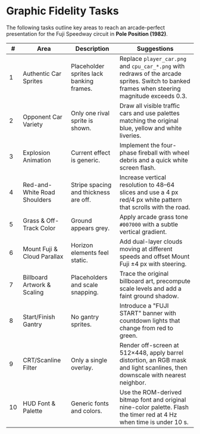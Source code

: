 # Graphic Fidelity Tasks

The following tasks outline key areas to reach an arcade-perfect presentation for the Fuji Speedway circuit in **Pole Position (1982)**.

| # | Area | Description | Suggestions |
|---|------|-------------|-------------|
|1|Authentic Car Sprites|Placeholder sprites lack banking frames.|Replace `player_car.png` and `cpu_car_*.png` with redraws of the arcade sprites. Switch to banked frames when steering magnitude exceeds 0.3.|
|2|Opponent Car Variety|Only one rival sprite is shown.|Draw all visible traffic cars and use palettes matching the original blue, yellow and white liveries.|
|3|Explosion Animation|Current effect is generic.|Implement the four-phase fireball with wheel debris and a quick white screen flash.|
|4|Red-and-White Road Shoulders|Stripe spacing and thickness are off.|Increase vertical resolution to 48–64 slices and use a 4 px red/4 px white pattern that scrolls with the road.|
|5|Grass & Off-Track Color|Ground appears grey.|Apply arcade grass tone `#007000` with a subtle vertical gradient.|
|6|Mount Fuji & Cloud Parallax|Horizon elements feel static.|Add dual-layer clouds moving at different speeds and offset Mount Fuji ±4 px with steering.|
|7|Billboard Artwork & Scaling|Placeholders and scale snapping.|Trace the original billboard art, precompute scale levels and add a faint ground shadow.|
|8|Start/Finish Gantry|No gantry sprites.|Introduce a "FUJI START" banner with countdown lights that change from red to green.|
|9|CRT/Scanline Filter|Only a single overlay.|Render off-screen at 512×448, apply barrel distortion, an RGB mask and light scanlines, then downscale with nearest neighbor.|
|10|HUD Font & Palette|Generic fonts and colors.|Use the ROM-derived bitmap font and original nine-color palette. Flash the timer red at 4 Hz when time is under 10 s.|

